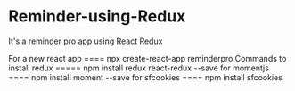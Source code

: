 # Reminder-using-Redux
It's a reminder pro app using React Redux

For a new react app ==== npx create-react-app reminderpro
Commands to install redux ===== npm install redux react-redux --save
for momentjs ==== npm install moment --save
for sfcookies ==== npm install sfcookies
